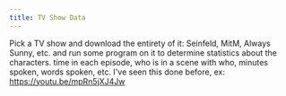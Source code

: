 ```yaml
---
title: TV Show Data
---
```


Pick a TV show and download the entirety of it: Seinfeld, MitM, Always Sunny, etc.
and run some program on it to determine statistics about the characters. time in each episode, who is in a scene with who, minutes spoken, words spoken, etc.
I've seen this done before, ex: <https://youtu.be/mpRn5jXJ4Jw>
